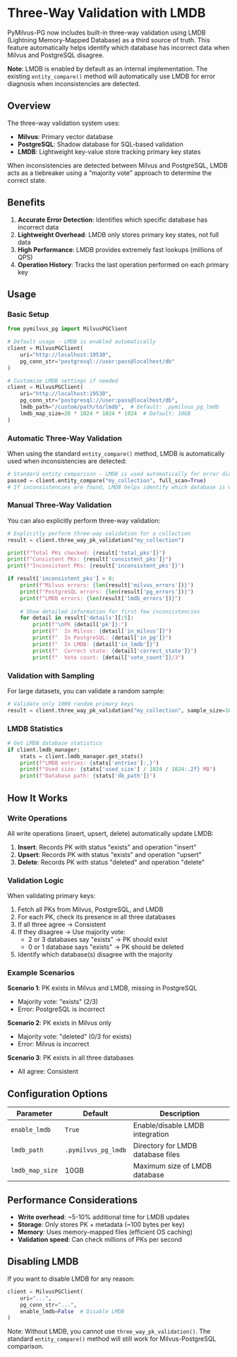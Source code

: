# Three-Way Validation with LMDB

PyMilvus-PG now includes built-in three-way validation using LMDB (Lightning Memory-Mapped Database) as a third source of truth. This feature automatically helps identify which database has incorrect data when Milvus and PostgreSQL disagree.

**Note**: LMDB is enabled by default as an internal implementation. The existing `entity_compare()` method will automatically use LMDB for error diagnosis when inconsistencies are detected.

## Overview

The three-way validation system uses:
- **Milvus**: Primary vector database
- **PostgreSQL**: Shadow database for SQL-based validation
- **LMDB**: Lightweight key-value store tracking primary key states

When inconsistencies are detected between Milvus and PostgreSQL, LMDB acts as a tiebreaker using a "majority vote" approach to determine the correct state.

## Benefits

1. **Accurate Error Detection**: Identifies which specific database has incorrect data
2. **Lightweight Overhead**: LMDB only stores primary key states, not full data
3. **High Performance**: LMDB provides extremely fast lookups (millions of QPS)
4. **Operation History**: Tracks the last operation performed on each primary key

## Usage

### Basic Setup

```python
from pymilvus_pg import MilvusPGClient

# Default usage - LMDB is enabled automatically
client = MilvusPGClient(
    uri="http://localhost:19530",
    pg_conn_str="postgresql://user:pass@localhost/db"
)

# Customize LMDB settings if needed
client = MilvusPGClient(
    uri="http://localhost:19530",
    pg_conn_str="postgresql://user:pass@localhost/db",
    lmdb_path="/custom/path/to/lmdb",  # Default: .pymilvus_pg_lmdb
    lmdb_map_size=20 * 1024 * 1024 * 1024  # Default: 10GB
)
```

### Automatic Three-Way Validation

When using the standard `entity_compare()` method, LMDB is automatically used when inconsistencies are detected:

```python
# Standard entity comparison - LMDB is used automatically for error diagnosis
passed = client.entity_compare("my_collection", full_scan=True)
# If inconsistencies are found, LMDB helps identify which database is wrong
```

### Manual Three-Way Validation

You can also explicitly perform three-way validation:

```python
# Explicitly perform three-way validation for a collection
result = client.three_way_pk_validation("my_collection")

print(f"Total PKs checked: {result['total_pks']}")
print(f"Consistent PKs: {result['consistent_pks']}")
print(f"Inconsistent PKs: {result['inconsistent_pks']}")

if result['inconsistent_pks'] > 0:
    print(f"Milvus errors: {len(result['milvus_errors'])}")
    print(f"PostgreSQL errors: {len(result['pg_errors'])}")
    print(f"LMDB errors: {len(result['lmdb_errors'])}")
    
    # Show detailed information for first few inconsistencies
    for detail in result['details'][:5]:
        print(f"\nPK {detail['pk']}:")
        print(f"  In Milvus: {detail['in_milvus']}")
        print(f"  In PostgreSQL: {detail['in_pg']}")
        print(f"  In LMDB: {detail['in_lmdb']}")
        print(f"  Correct state: {detail['correct_state']}")
        print(f"  Vote count: {detail['vote_count']}/3")
```

### Validation with Sampling

For large datasets, you can validate a random sample:

```python
# Validate only 1000 random primary keys
result = client.three_way_pk_validation("my_collection", sample_size=1000)
```

### LMDB Statistics

```python
# Get LMDB database statistics
if client.lmdb_manager:
    stats = client.lmdb_manager.get_stats()
    print(f"LMDB entries: {stats['entries']:,}")
    print(f"Used size: {stats['used_size'] / 1024 / 1024:.2f} MB")
    print(f"Database path: {stats['db_path']}")
```

## How It Works

### Write Operations

All write operations (insert, upsert, delete) automatically update LMDB:

1. **Insert**: Records PK with status "exists" and operation "insert"
2. **Upsert**: Records PK with status "exists" and operation "upsert"
3. **Delete**: Records PK with status "deleted" and operation "delete"

### Validation Logic

When validating primary keys:

1. Fetch all PKs from Milvus, PostgreSQL, and LMDB
2. For each PK, check its presence in all three databases
3. If all three agree → Consistent
4. If they disagree → Use majority vote:
   - 2 or 3 databases say "exists" → PK should exist
   - 0 or 1 database says "exists" → PK should be deleted
5. Identify which database(s) disagree with the majority

### Example Scenarios

**Scenario 1**: PK exists in Milvus and LMDB, missing in PostgreSQL
- Majority vote: "exists" (2/3)
- Error: PostgreSQL is incorrect

**Scenario 2**: PK exists in Milvus only
- Majority vote: "deleted" (0/3 for exists)
- Error: Milvus is incorrect

**Scenario 3**: PK exists in all three databases
- All agree: Consistent

## Configuration Options

| Parameter | Default | Description |
|-----------|---------|-------------|
| `enable_lmdb` | `True` | Enable/disable LMDB integration |
| `lmdb_path` | `.pymilvus_pg_lmdb` | Directory for LMDB database files |
| `lmdb_map_size` | 10GB | Maximum size of LMDB database |

## Performance Considerations

- **Write overhead**: ~5-10% additional time for LMDB updates
- **Storage**: Only stores PK + metadata (~100 bytes per key)
- **Memory**: Uses memory-mapped files (efficient OS caching)
- **Validation speed**: Can check millions of PKs per second

## Disabling LMDB

If you want to disable LMDB for any reason:

```python
client = MilvusPGClient(
    uri="...",
    pg_conn_str="...",
    enable_lmdb=False  # Disable LMDB
)
```

Note: Without LMDB, you cannot use `three_way_pk_validation()`. The standard `entity_compare()` method will still work for Milvus-PostgreSQL comparison.